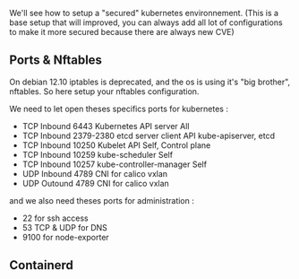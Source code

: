 We'll see how to setup a "secured" kubernetes environnement. (This is a base setup that will improved, you can always add all lot of configurations to make it more secured because there are always new CVE)

## Ports & Nftables
On debian 12.10 iptables is deprecated, and the os is using it's "big brother", nftables.
So here setup your nftables configuration.

We need to let open theses specifics ports for kubernetes :
- TCP	Inbound	6443	Kubernetes API server	All
- TCP	Inbound	2379-2380	etcd server client API	kube-apiserver, etcd
- TCP	Inbound	10250	Kubelet API	Self, Control plane
- TCP	Inbound	10259	kube-scheduler	Self
- TCP	Inbound	10257	kube-controller-manager	Self
- UDP   Inbound 4789    CNI for calico vxlan
- UDP   Outound 4789    CNI for calico vxlan

and we also need theses ports for administration :
- 22 for ssh access
- 53 TCP & UDP for DNS
- 9100 for node-exporter

## Containerd